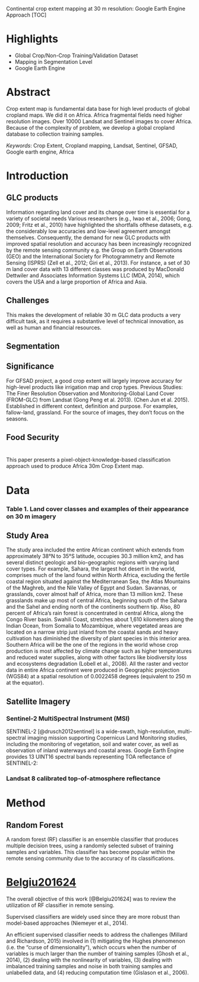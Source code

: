 Continental crop extent mapping at 30 m resolution: Google Earth Engine Approach
[TOC]

# Highlights 
-	Global Crop/Non-Crop Training/Validation Dataset
-	Mapping in Segmentation Level
-	Google Earth Engine

# Abstract
Crop extent map is fundamental data base for high level products of global cropland maps. We did it on Africa.
Africa fragmental fields need higher resolution images.
Over 10000 Landsat and Sentinel images to cover Africa.
Because of the complexity of problem, we develop a global cropland database to collection training samples.

*Keywords*: Crop Extent, Cropland mapping, Landsat, Sentinel, GFSAD, Google earth engine, Africa
# Introduction

## GLC products
Information regarding land cover and its change over time is essential for a variety of societal needs
Various researchers (e.g., Iwao et al., 2006; Gong, 2009; Fritz et al., 2010) have highlighted the shortfalls ofthese datasets, e.g. the considerably low accuracies and low-level agreement amongst themselves. Consequently, the demand for new GLC products with improved spatial resolution and accuracy has been increasingly recognized by the remote sensing community e.g. the Group on Earth Observations (GEO) and the International Society for Photogrammetry and Remote Sensing (ISPRS) (Zell et al., 2012; Giri et al., 2013).
For instance, a set of 30 m land cover data with 13 different classes was produced by MacDonald Dettwiler and Associates Information Systems LLC (MDA, 2014), which covers the USA and a large proportion of Africa and Asia.
## Challenges
This makes the development of reliable 30 m GLC data products a very difficult task, as it requires a substantive level of technical innovation, as well as human and financial resources.

## Segmentation

## Significance
For GFSAD project, a good crop extent will largely improve accuracy for high-level products like irrigation map and crop types. 
Previous Studies: The Finer Resolution Observation and Monitoring-Global Land Cover (FROM-GLC) from Landsat (Gong Peng et al. 2013). (Chen Jun et al. 2015). Established in different context, definition and purpose. For examples, fallow-land, grassland. For the source of images, they don’t focus on the seasons.



## Food Security

# 

This paper presents a pixel-object-knowledge-based classification approach used to produce Africa 30m Crop Extent map.
# Data

### Table 1. Land cover classes and examples of their appearance on 30 m imagery

## Study Area
The study area included the entire African continent which extends from approximately 38°N to 35°S latitude, occupies 30.3 million km2, and has several distinct geologic and bio-geographic regions with varying land cover types. For example, Sahara, the largest hot desert in the world, comprises much of the land found within North Africa, excluding the fertile coastal region situated against the Mediterranean Sea, the Atlas Mountains of the Maghreb, and the Nile Valley of Egypt and Sudan. Savannas, or grasslands, cover almost half of Africa, more than 13 million km2. These grasslands make up most of central Africa, beginning south of the Sahara and the Sahel and ending north of the continents southern tip. Also, 80 percent of Africa’s rain forest is concentrated in central Africa, along the Congo River basin. Swahili Coast, stretches about 1,610 kilometers along the Indian Ocean, from Somalia to Mozambique, where vegetated areas are located on a narrow strip just inland from the coastal sands and heavy cultivation has diminished the diversity of plant species in this interior area. Southern Africa will be the one of the regions in the world whose crop production is most affected by climate change such as higher temperatures and reduced water supplies, along with other factors like biodiversity loss and ecosystems degradation (Lobell et al., 2008). All the raster and vector data in entire Africa continent were produced in Geographic projection (WGS84) at a spatial resolution of 0.0022458 degrees (equivalent to 250 m at the equator). 
## Satellite Imagery
### Sentinel-2 MultiSpectral Instrument (MSI)

SENTINEL-2 [@drusch2012sentinel] is a wide-swath, high-resolution, multi-spectral imaging mission supporting Copernicus Land Monitoring studies, including the monitoring of vegetation, soil and water cover, as well as observation of inland waterways and coastal areas.
Google Earth Engine provides 13 UINT16 spectral bands representing TOA reflectance of  SENTINEL-2:

### Landsat 8 calibrated top-of-atmosphere reflectance


# Method
## Random Forest
A random forest (RF) classifier is an ensemble classifier that produces multiple decision trees, using a randomly selected subset of training samples and variables. This classifier has become popular within the remote sensing community due to the accuracy of its classifications.


# [Belgiu201624](http://www.sciencedirect.com/science/article/pii/S0924271616000265)
The overall objective of this work [@Belgiu201624] was to review the utilization of RF classifier in remote sensing.

Supervised classifiers are widely used since they are more robust than model-based approaches (Niemeyer et al., 2014).

An efficient supervised classifier needs to address the challenges (Millard and Richardson, 2015) involved in (1) mitigating the Hughes phenomenon (i.e. the “curse of dimensionality”), which occurs when the number of variables is much larger than the number of training samples (Ghosh et al., 2014), (2) dealing with the nonlinearity of variables, (3) dealing with imbalanced training samples and noise in both training samples and unlabelled data, and (4) reducing computation time (Gislason et al., 2006).



<!--- hidden notes

-->